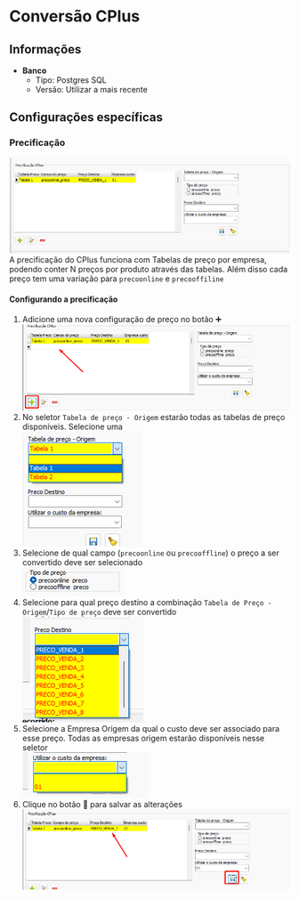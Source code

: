 # Conversão CPlus  
## Informações  
- **Banco**  
    - Tipo: Postgres SQL  
    - Versão: Utilizar a mais recente  
## Configurações específicas  
### Precificação  
![CPlusPrecificacao.png](./Imagens/CPlusPrecificacao.png)  
A precificação do CPlus funciona com Tabelas de preço por empresa, podendo conter N preços por produto através das tabelas. Além disso cada preço tem uma variação para `precoonline` e `precooffiline`  
#### Configurando a precificação  
1) Adicione uma nova configuração de preço no botão ➕  
    ![CPlusAddPreco.png](./Imagens/CPlusAddPreco.png)  
2) No seletor `Tabela de preço - Origem` estarão todas as tabelas de preço disponíveis. Selecione uma  
    ![CPlusSelectTabelaPreco.png](./Imagens/CPlusSelectTabelaPreco.png)  
3) Selecione de qual campo (`precoonline` ou `precooffline`) o preço a ser convertido deve ser selecionado  
    ![CPLusTipoDePreco.png](./Imagens/CPLusTipoDePreco.png)  
4) Selecione para qual preço destino a combinação `Tabela de Preço - Origem`/`Tipo de preço` deve ser convertido  
    ![CPlusPrecoDestino.png](./Imagens/CPlusPrecoDestino.png)  
5) Selecione a Empresa Origem da qual o custo deve ser associado para esse preço. Todas as empresas origem estarão disponíveis nesse seletor  
    ![CPlusEmpresaCusto.png](./Imagens/CPlusEmpresaCusto.png)  
6) Clique no botão 💾 para salvar as alterações  
    ![CPlusSalvarConfig.png](./Imagens/CPlusSalvarConfig.png)
